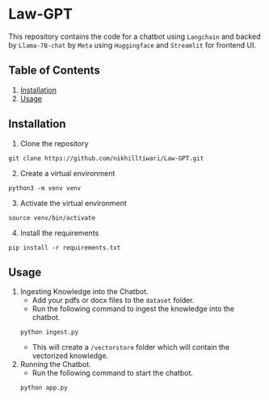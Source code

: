 # Law-GPT
This repository contains the code for a chatbot using `Langchain` and backed by `Llama-7B-chat` by `Meta` using `Huggingface` and `Streamlit` for frontend UI.

## Table of Contents
1. [Installation](#installation)
2. [Usage](#usage)

## Installation
1. Clone the repository
```
git clone https://github.com/nikhilltiwari/Law-GPT.git
```
2. Create a virtual environment
```
python3 -m venv venv
```
3. Activate the virtual environment
```
source venv/bin/activate
```
4. Install the requirements
```
pip install -r requirements.txt
```

## Usage
1. Ingesting Knowledge into the Chatbot.
    - Add your pdfs or docx files to the `dataset` folder.
    - Run the following command to ingest the knowledge into the chatbot.
    ```
    python ingest.py
    ```
    - This will create a `/vectorstore` folder which will contain the vectorized knowledge.
2. Running the Chatbot.
    - Run the following command to start the chatbot.
    ```
    python app.py
    ```